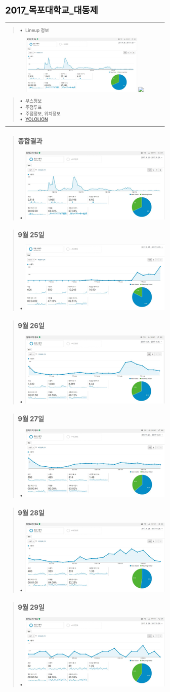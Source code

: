 # 2017_목포대학교_대동제
-----
> * Lineup 정보

<p align="center">
  <img src="README/google_report2.JPG" width="350"/>
  <img src="your_relative_path_here_number_2_large_name" width="350"/>
</p>

> * 부스정보
> * 주점투표
> * 주점정보, 위치정보
> * [YOLOLION](https://www.yololion.net)
------
> ## 종합결과
> * ![IMG](README/google_report2.JPG)

> ## 9월 25일
> * ![IMG](README/google_report_09_25.JPG)

> ## 9월 26일
> * ![IMG](README/google_report_09_26.JPG)

> ## 9월 27일
> * ![IMG](README/google_report_09_27.JPG)

> ## 9월 28일
> * ![IMG](README/google_report_09_28.JPG)

> ## 9월 29일
> * ![IMG](README/google_report_09_29.JPG)

